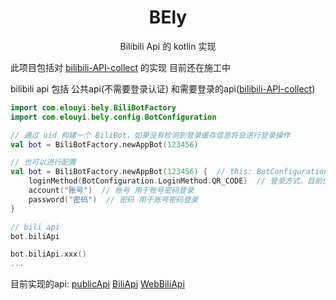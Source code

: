 
<h1 align="center">BEly</h1>
<p align="center">Bilibili Api 的 kotlin 实现</p>

此项目包括对 [bilibili-API-collect](https://github.com/SocialSisterYi/bilibili-API-collect) 的实现
目前还在施工中

bilibili api 包括 公共api(不需要登录认证) 和需要登录的api([bilibili-API-collect](https://github.com/SocialSisterYi/bilibili-API-collect))


```kotlin
import com.elouyi.bely.BiliBotFactory
import com.elouyi.bely.config.BotConfiguration

// 通过 uid 构建一个 BiliBot，如果没有检测到登录缓存信息将会进行登录操作
val bot = BiliBotFactory.newAppBot(123456) 

// 也可以进行配置
val bot = BiliBotFactory.newAppBot(123456) {  // this: BotConfigurationBuilder
    loginMethod(BotConfiguration.LoginMethod.QR_CODE)  // 登录方式，目前仅支持是二维码
    account("账号")  // 账号 用于账号密码登录
    password("密码")  // 密码 用于账号密码登录
}

// bili api
bot.biliApi

bot.biliApi.xxx()
...

```
目前实现的api:
[publicApi](/bely-api/src/main/kotlin/publicapi/PublicApi.kt)
[BiliApi](/bely-api/src/main/kotlin/biliapi/BiliApi.kt)
[WebBiliApi](/bely-api/src/main/kotlin/biliapi/WebBiliApi.kt)